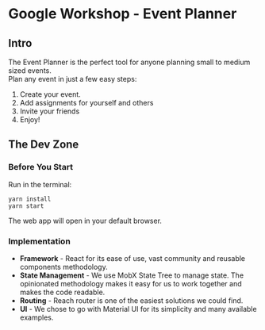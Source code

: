 # Google Workshop - Event Planner
## Intro
The Event Planner is the perfect tool for anyone planning small to medium sized events.  
Plan any event in just a few easy steps:  
1. Create your event.  
2. Add assignments for yourself and others  
3. Invite your friends  
4. Enjoy!  

## The Dev Zone
### Before You Start
Run in the terminal:  
```
yarn install  
yarn start
```

The web app will open in your default browser.  

### Implementation
* **Framework** -  React for its ease of use, vast community and reusable components methodology.
* **State Management** - We use MobX State Tree to manage state. The opinionated methodology makes it easy for us to work together and makes the code readable.
* **Routing** - Reach router is one of the easiest solutions we could find.
* **UI** - We chose to go with Material UI for its simplicity and many available examples.
